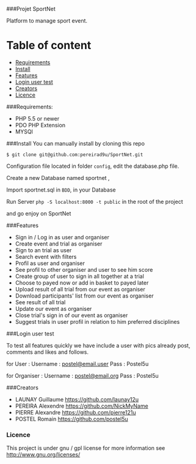 
###Projet SportNet

Platform to manage sport event.


# Table of content

- [Requirements](#requirements)
- [Install](#install)
- [Features](#features)
- [Login user test](#login-user-test)
- [Creators](#creators)
- [Licence](#licence)


  
###Requirements:
- PHP 5.5 or newer
- PDO PHP Extension
- MYSQl	


###Install
You can manually install by cloning this repo

`$ git clone git@github.com:pereirad9u/SportNet.git`

Configuration file located in folder `config`, edit the database.php file.

Create a new Database named sportnet ,

Import sportnet.sql in `BDD`, in your Database

Run Server  `php -S localhost:8000 -t public` in the root of the project

and go enjoy on SportNet

###Features

- Sign in / Log in as user and organiser
- Create event and trial as organiser
- Sign to an trial as user
- Search event with filters
- Profil as user and organiser
- See profil to other organiser and user to see him score
- Create group of user to sign in all together at a trial
- Choose to payed now or add in basket to payed later
- Upload result of all trial from our event as organiser
- Download participants' list from our event as organiser
- See result of all trial
- Update our event as organiser
- Close trial's sign in of our event as organiser
- Suggest trials in user profil in relation to him preferred disciplines

###Login user test

To test all features quickly we have include a user with pics already post, comments and likes and follows.

for User :
Username : postel@email.user
Pass : Postel5u

for Organiser :
Username : postel@email.org
Pass : Postel5u

###Creators

- LAUNAY Guillaume https://github.com/launay12u
- PEREIRA Alexendre https://github.com/NickMyName
- PIERRE Alexandre https://github.com/pierre121u
- POSTEL Romain https://github.com/postel5u

### Licence

This project is under gnu / gpl license for more information see <http://www.gnu.org/licenses/>






